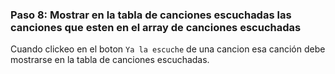 ### Paso 8: Mostrar en la tabla de canciones escuchadas las canciones que esten en el array de canciones escuchadas
Cuando clickeo en el boton `Ya la escuche` de una cancion esa canción debe mostrarse en la tabla de canciones escuchadas.
